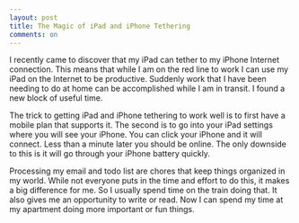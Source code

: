 ```yaml
---
layout: post
title: The Magic of iPad and iPhone Tethering
comments: on
---
```

I recently came to discover that my iPad can tether to my iPhone Internet connection. This means that while I am on the red line to work I can use my iPad on the Internet to be productive. Suddenly work that I have been needing to do at home can be accomplished while I am in transit. I found a new block of useful time.

The trick to getting iPad and iPhone tethering to work well is to first have a mobile plan that supports it. The second is to go into your iPad settings where you will see your iPhone. You can click your iPhone and it will connect. Less than a minute later you should be online. The only downside to this is it will go through your iPhone battery quickly.

Processing my email and todo list are chores that keep things organized in my world. While not everyone puts in the time and effort to do this, it makes a big difference for me. So I usually spend time on the train doing that. It also gives me an opportunity to write or read. Now I can spend my time at my apartment doing more important or fun things.